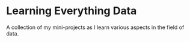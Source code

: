 # Learning Everything Data

A collection of my mini-projects as I learn various aspects in the field of data.